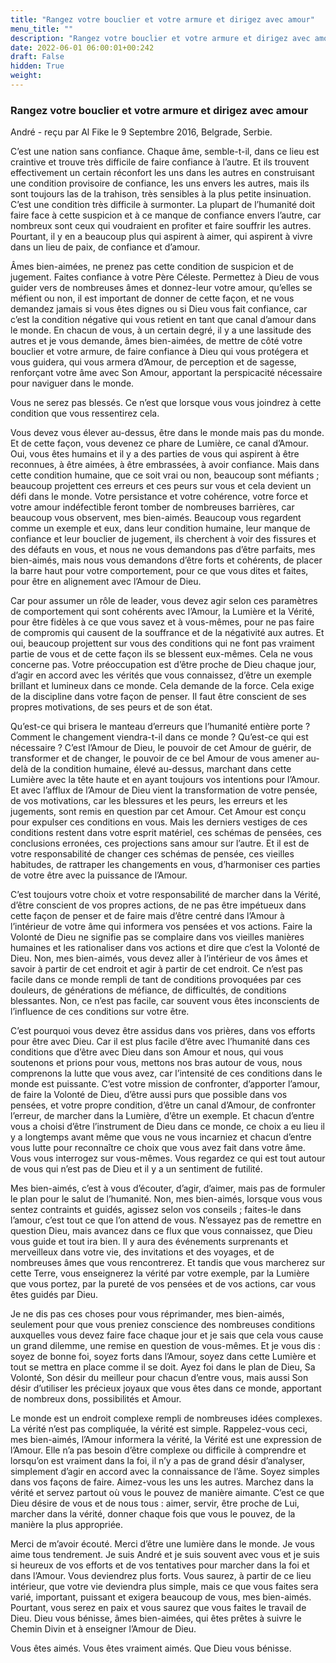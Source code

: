 ```yaml
---
title: "Rangez votre bouclier et votre armure et dirigez avec amour"
menu_title: ""
description: "Rangez votre bouclier et votre armure et dirigez avec amour"
date: 2022-06-01 06:00:01+00:242
draft: False
hidden: True
weight:
---
```

### Rangez votre bouclier et votre armure et dirigez avec amour

André - reçu par Al Fike le 9 Septembre 2016, Belgrade, Serbie.

C’est une nation sans confiance. Chaque âme, semble-t-il, dans ce lieu est craintive et trouve très difficile de faire confiance à l’autre. Et ils trouvent effectivement un certain réconfort les uns dans les autres en construisant une condition provisoire de confiance, les uns envers les autres, mais ils sont toujours las de la trahison, très sensibles à la plus petite insinuation. C’est une condition très difficile à surmonter. La plupart de l’humanité doit faire face à cette suspicion et à ce manque de confiance envers l’autre, car nombreux sont ceux qui voudraient en profiter et faire souffrir les autres. Pourtant, il y en a beaucoup plus qui aspirent à aimer, qui aspirent à vivre dans un lieu de paix, de confiance et d’amour.

Âmes bien-aimées, ne prenez pas cette condition de suspicion et de jugement. Faites confiance à votre Père Céleste. Permettez à Dieu de vous guider vers de nombreuses âmes et donnez-leur votre amour, qu’elles se méfient ou non, il est important de donner de cette façon, et ne vous demandez jamais si vous êtes dignes ou si Dieu vous fait confiance, car c’est la condition négative qui vous retient en tant que canal d’amour dans le monde. En chacun de vous, à un certain degré, il y a une lassitude des autres et je vous demande, âmes bien-aimées, de mettre de côté votre bouclier et votre armure, de faire confiance à Dieu qui vous protégera et vous guidera, qui vous armera d’Amour, de perception et de sagesse, renforçant votre âme avec Son Amour, apportant la perspicacité nécessaire pour naviguer dans le monde.

Vous ne serez pas blessés. Ce n’est que lorsque vous vous joindrez à cette condition que vous ressentirez cela.

Vous devez vous élever au-dessus, être dans le monde mais pas du monde. Et de cette façon, vous devenez ce phare de Lumière, ce canal d’Amour. Oui, vous êtes humains et il y a des parties de vous qui aspirent à être reconnues, à être aimées, à être embrassées, à avoir confiance. Mais dans cette condition humaine, que ce soit vrai ou non, beaucoup sont méfiants ; beaucoup projettent ces erreurs et ces peurs sur vous et cela devient un défi dans le monde. Votre persistance et votre cohérence, votre force et votre amour indéfectible feront tomber de nombreuses barrières, car beaucoup vous observent, mes bien-aimés. Beaucoup vous regardent comme un exemple et eux, dans leur condition humaine, leur manque de confiance et leur bouclier de jugement, ils cherchent à voir des fissures et des défauts en vous, et nous ne vous demandons pas d’être parfaits, mes bien-aimés, mais nous vous demandons d’être forts et cohérents, de placer la barre haut pour votre comportement, pour ce que vous dites et faites, pour être en alignement avec l’Amour de Dieu.

Car pour assumer un rôle de leader, vous devez agir selon ces paramètres de comportement qui sont cohérents avec l’Amour, la Lumière et la Vérité, pour être fidèles à ce que vous savez et à vous-mêmes, pour ne pas faire de compromis qui causent de la souffrance et de la négativité aux autres. Et oui, beaucoup projettent sur vous des conditions qui ne font pas vraiment partie de vous et de cette façon ils se blessent eux-mêmes. Cela ne vous concerne pas. Votre préoccupation est d’être proche de Dieu chaque jour, d’agir en accord avec les vérités que vous connaissez, d’être un exemple brillant et lumineux dans ce monde. Cela demande de la force. Cela exige de la discipline dans votre façon de penser. Il faut être conscient de ses propres motivations, de ses peurs et de son état.

Qu’est-ce qui brisera le manteau d’erreurs que l’humanité entière porte ? Comment le changement viendra-t-il dans ce monde ? Qu’est-ce qui est nécessaire ? C’est l’Amour de Dieu, le pouvoir de cet Amour de guérir, de transformer et de changer, le pouvoir de ce bel Amour de vous amener au-delà de la condition humaine, élevé au-dessus, marchant dans cette Lumière avec la tête haute et en ayant toujours vos intentions pour l’Amour. Et avec l’afflux de l’Amour de Dieu vient la transformation de votre pensée, de vos motivations, car les blessures et les peurs, les erreurs et les jugements, sont remis en question par cet Amour. Cet Amour est conçu pour expulser ces conditions en vous. Mais les derniers vestiges de ces conditions restent dans votre esprit matériel, ces schémas de pensées, ces conclusions erronées, ces projections sans amour sur l’autre. Et il est de votre responsabilité de changer ces schémas de pensée, ces vieilles habitudes, de rattraper les changements en vous, d’harmoniser ces parties de votre être avec la puissance de l’Amour.

C’est toujours votre choix et votre responsabilité de marcher dans la Vérité, d’être conscient de vos propres actions, de ne pas être impétueux dans cette façon de penser et de faire mais d’être centré dans l’Amour à l’intérieur de votre âme qui informera vos pensées et vos actions. Faire la Volonté de Dieu ne signifie pas se complaire dans vos vieilles manières humaines et les rationaliser dans vos actions et dire que c’est la Volonté de Dieu. Non, mes bien-aimés, vous devez aller à l’intérieur de vos âmes et savoir à partir de cet endroit et agir à partir de cet endroit. Ce n’est pas facile dans ce monde rempli de tant de conditions provoquées par ces douleurs, de générations de méfiance, de difficultés, de conditions blessantes. Non, ce n’est pas facile, car souvent vous êtes inconscients de l’influence de ces conditions sur votre être.

C’est pourquoi vous devez être assidus dans vos prières, dans vos efforts pour être avec Dieu. Car il est plus facile d’être avec l’humanité dans ces conditions que d’être avec Dieu dans son Amour et nous, qui vous soutenons et prions pour vous, mettons nos bras autour de vous, nous comprenons la lutte que vous avez, car l’intensité de ces conditions dans le monde est puissante. C’est votre mission de confronter, d’apporter l’amour, de faire la Volonté de Dieu, d’être aussi purs que possible dans vos pensées, et votre propre condition, d’être un canal d’Amour, de confronter l’erreur, de marcher dans la Lumière, d’être un exemple. Et chacun d’entre vous a choisi d’être l’instrument de Dieu dans ce monde, ce choix a eu lieu il y a longtemps avant même que vous ne vous incarniez et chacun d’entre vous lutte pour reconnaître ce choix que vous avez fait dans votre âme. Vous vous interrogez sur vous-mêmes. Vous regardez ce qui est tout autour de vous qui n’est pas de Dieu et il y a un sentiment de futilité.

Mes bien-aimés, c’est à vous d’écouter, d’agir, d’aimer, mais pas de formuler le plan pour le salut de l’humanité. Non, mes bien-aimés, lorsque vous vous sentez contraints et guidés, agissez selon vos conseils ; faites-le dans l’amour, c’est tout ce que l’on attend de vous. N’essayez pas de remettre en question Dieu, mais avancez dans ce flux que vous connaissez, que Dieu vous guide et tout ira bien. Il y aura des événements surprenants et merveilleux dans votre vie, des invitations et des voyages, et de nombreuses âmes que vous rencontrerez. Et tandis que vous marcherez sur cette Terre, vous enseignerez la vérité par votre exemple, par la Lumière que vous portez, par la pureté de vos pensées et de vos actions, car vous êtes guidés par Dieu.

Je ne dis pas ces choses pour vous réprimander, mes bien-aimés, seulement pour que vous preniez conscience des nombreuses conditions auxquelles vous devez faire face chaque jour et je sais que cela vous cause un grand dilemme, une remise en question de vous-mêmes. Et je vous dis : soyez de bonne foi, soyez forts dans l’Amour, soyez dans cette Lumière et tout se mettra en place comme il se doit. Ayez foi dans le plan de Dieu, Sa Volonté, Son désir du meilleur pour chacun d’entre vous, mais aussi Son désir d’utiliser les précieux joyaux que vous êtes dans ce monde, apportant de nombreux dons, possibilités et Amour.

Le monde est un endroit complexe rempli de nombreuses idées complexes. La vérité n’est pas compliquée, la vérité est simple. Rappelez-vous ceci, mes bien-aimés, l’Amour informera la vérité, la Vérité est une expression de l’Amour. Elle n’a pas besoin d’être complexe ou difficile à comprendre et lorsqu’on est vraiment dans la foi, il n’y a pas de grand désir d’analyser, simplement d’agir en accord avec la connaissance de l’âme. Soyez simples dans vos façons de faire. Aimez-vous les uns les autres. Marchez dans la vérité et servez partout où vous le pouvez de manière aimante. C’est ce que Dieu désire de vous et de nous tous : aimer, servir, être proche de Lui, marcher dans la vérité, donner chaque fois que vous le pouvez, de la manière la plus appropriée.

Merci de m’avoir écouté. Merci d’être une lumière dans le monde. Je vous aime tous tendrement. Je suis André et je suis souvent avec vous et je suis si heureux de vos efforts et de vos tentatives pour marcher dans la foi et dans l’Amour. Vous deviendrez plus forts. Vous saurez, à partir de ce lieu intérieur, que votre vie deviendra plus simple, mais ce que vous faites sera varié, important, puissant et exigera beaucoup de vous, mes bien-aimés. Pourtant, vous serez en paix et vous saurez que vous faites le travail de Dieu. Dieu vous bénisse, âmes bien-aimées, qui êtes prêtes à suivre le Chemin Divin et à enseigner l’Amour de Dieu.

Vous êtes aimés. Vous êtes vraiment aimés. Que Dieu vous bénisse.
